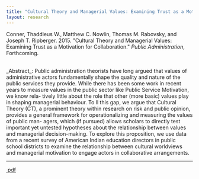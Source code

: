```yaml
---
title: "Cultural Theory and Managerial Values: Examining Trust as a Motivation for Collaboration"
layout: research
---
```


Conner, Thaddieus W., Matthew C. Nowlin, Thomas M. Rabovsky, and Joseph T. Ripberger. 2015. "Cultural Theory and Managerial Values: Examining Trust as a Motivation for Collaboration." _Public Administration_, Forthcoming.

<br />
_Abstract_: Public administration theorists have long argued that values of administrative actors fundamentally shape the quality and nature of the public services they provide. While there has been some work in recent years to measure values in the public sector like Public Service Motivation, we know rela- tively little about the role that other (more basic) values play in shaping managerial behaviour. To  ll this gap, we argue that Cultural Theory (CT), a prominent theory within research on risk and public opinion, provides a general framework for operationalizing and measuring the values of public man- agers, which (if pursued) allows scholars to directly test important yet untested hypotheses about the relationship between values and managerial decision-making. To explore this proposition, we use data from a recent survey of American Indian education directors in public school districts to examine the relationship between cultural worldviews and managerial motivation to engage actors in collaborative arrangements.

<hr class="separator">

<p><a href="{{ site.url }}/files/pa2016.pdf"><i class="fa fa-file-pdf-o"></i>&nbsp;pdf</a></p>
